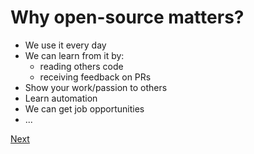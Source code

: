 # Why open-source matters?

- We use it every day
- We can learn from it by:
  - reading others code
  - receiving feedback on PRs
- Show your work/passion to others
- Learn automation
- We can get job opportunities
- ...

[Next](./02_package.md)
